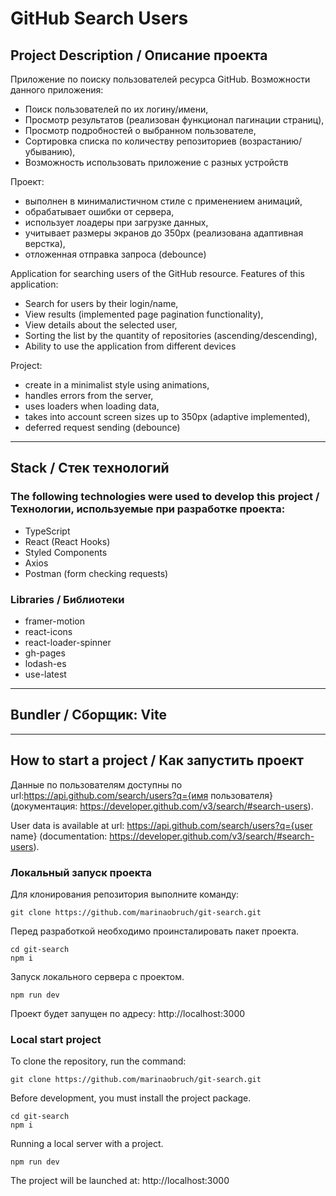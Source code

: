 # GitHub Search Users

## Project Description / Описание проекта

Приложение по поиску пользователей ресурса GitHub. Возможности данного приложения:

- Поиск пользователей по их логину/имени,
- Просмотр результатов (реализован функционал пагинации страниц),
- Просмотр подробностей о выбранном пользователе,
- Сортировка списка по количеству репозиториев (возрастанию/убыванию),
- Возможность использовать приложение с разных устройств

Проект:

- выполнен в минималистичном стиле с применением анимаций,
- обрабатывает ошибки от сервера,
- использует лоадеры при загрузке данных,
- учитывает размеры экранов до 350px (реализована адаптивная верстка),
- отложенная отправка запроса (debounce)

Application for searching users of the GitHub resource. Features of this application:

- Search for users by their login/name,
- View results (implemented page pagination functionality),
- View details about the selected user,
- Sorting the list by the quantity of repositories (ascending/descending),
- Ability to use the application from different devices

Project:

- create in a minimalist style using animations,
- handles errors from the server,
- uses loaders when loading data,
- takes into account screen sizes up to 350px (adaptive implemented),
- deferred request sending (debounce)

---

## Stack / Стек технологий

### The following technologies were used to develop this project / Технологии, используемые при разработке проекта:

- TypeScript
- React (React Hooks)
- Styled Components
- Axios
- Postman (form checking requests)

### Libraries / Библиотеки

- framer-motion
- react-icons
- react-loader-spinner
- gh-pages
- lodash-es
- use-latest

---

## Bundler / Сборщик: Vite

---

## How to start a project / Как запустить проект

Данные по пользователям доступны по url:https://api.github.com/search/users?q={имя пользователя} (документация: https://developer.github.com/v3/search/#search-users).

User data is available at url: https://api.github.com/search/users?q={user name} (documentation: https://developer.github.com/v3/search/#search-users).

### Локальный запуск проекта

Для клонирования репозитория выполните команду:

```
git clone https://github.com/marinaobruch/git-search.git
```

Перед разработкой необходимо проинсталировать пакет проекта.

```
cd git-search
npm i
```

Запуск локального сервера с проектом.

```
npm run dev
```

Проект будет запущен по адресу: http://localhost:3000

### Local start project

To clone the repository, run the command:

```
git clone https://github.com/marinaobruch/git-search.git
```

Before development, you must install the project package.

```
cd git-search
npm i
```

Running a local server with a project.

```
npm run dev
```

The project will be launched at: http://localhost:3000
